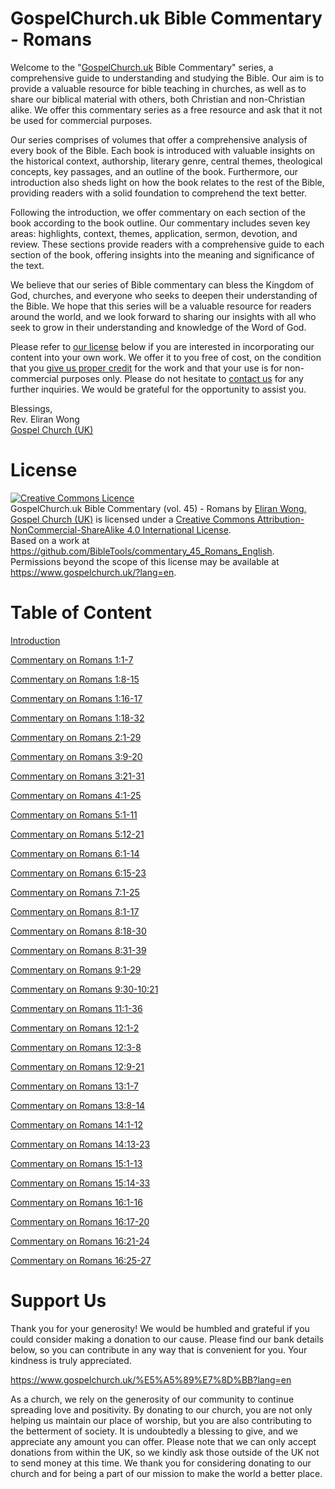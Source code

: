 # GospelChurch.uk Bible Commentary - Romans

Welcome to the "[GospelChurch.uk](https://www.gospelchurch.uk/?lang=en) Bible Commentary" series, a comprehensive guide to understanding and studying the Bible. Our aim is to provide a valuable resource for bible teaching in churches, as well as to share our biblical material with others, both Christian and non-Christian alike. We offer this commentary series as a free resource and ask that it not be used for commercial purposes.

Our series comprises of volumes that offer a comprehensive analysis of every book of the Bible. Each book is introduced with valuable insights on the historical context, authorship, literary genre, central themes, theological concepts, key passages, and an outline of the book. Furthermore, our introduction also sheds light on how the book relates to the rest of the Bible, providing readers with a solid foundation to comprehend the text better.

Following the introduction, we offer commentary on each section of the book according to the book outline. Our commentary includes seven key areas: highlights, context, themes, application, sermon, devotion, and review. These sections provide readers with a comprehensive guide to each section of the book, offering insights into the meaning and significance of the text.

We believe that our series of Bible commentary can bless the Kingdom of God, churches, and everyone who seeks to deepen their understanding of the Bible. We hope that this series will be a valuable resource for readers around the world, and we look forward to sharing our insights with all who seek to grow in their understanding and knowledge of the Word of God.

Please refer to [our license](https://github.com/BibleTools/commentary_45_Romans_English/blob/main/README.md#license) below if you are interested in incorporating our content into your own work. We offer it to you free of cost, on the condition that you [give us proper credit](https://www.gospelchurch.uk/?lang=en) for the work and that your use is for non-commercial purposes only. Please do not hesitate to [contact us](https://www.gospelchurch.uk/?lang=en) for any further inquiries. We would be grateful for the opportunity to assist you.

Blessings,<br>
Rev. Eliran Wong<br>
[Gospel Church (UK)](https://www.gospelchurch.uk/?lang=en)

# License

<a rel="license" href="http://creativecommons.org/licenses/by-nc-sa/4.0/"><img alt="Creative Commons Licence" style="border-width:0" src="https://i.creativecommons.org/l/by-nc-sa/4.0/88x31.png" /></a><br /><span xmlns:dct="http://purl.org/dc/terms/" href="http://purl.org/dc/dcmitype/Text" property="dct:title" rel="dct:type">GospelChurch.uk Bible Commentary (vol. 45) - Romans</span> by <a xmlns:cc="http://creativecommons.org/ns#" href="https://www.gospelchurch.uk/" property="cc:attributionName" rel="cc:attributionURL">Eliran Wong, Gospel Church (UK)</a> is licensed under a <a rel="license" href="http://creativecommons.org/licenses/by-nc-sa/4.0/">Creative Commons Attribution-NonCommercial-ShareAlike 4.0 International License</a>.<br />Based on a work at <a xmlns:dct="http://purl.org/dc/terms/" href="https://github.com/BibleTools/commentary_45_Romans_English" rel="dct:source">https://github.com/BibleTools/commentary_45_Romans_English</a>.<br />Permissions beyond the scope of this license may be available at <a xmlns:cc="http://creativecommons.org/ns#" href="https://www.gospelchurch.uk/?lang=en" rel="cc:morePermissions">https://www.gospelchurch.uk/?lang=en</a>.

# Table of Content

[Introduction](https://github.com/BibleTools/commentary_45_Romans_English/tree/main/00_Introduction)

[Commentary on Romans 1:1-7](https://github.com/BibleTools/commentary_45_Romans_English/tree/main/01_1.1-1.7)

[Commentary on Romans 1:8-15](https://github.com/BibleTools/commentary_45_Romans_English/tree/main/02_1.8-1.15)

[Commentary on Romans 1:16-17](https://github.com/BibleTools/commentary_45_Romans_English/tree/main/03_1.16-1.17)

[Commentary on Romans 1:18-32](https://github.com/BibleTools/commentary_45_Romans_English/tree/main/04_1.18-1.32)

[Commentary on Romans 2:1-29](https://github.com/BibleTools/commentary_45_Romans_English/tree/main/05_2.1-2.29)

[Commentary on Romans 3:9-20](https://github.com/BibleTools/commentary_45_Romans_English/tree/main/06_3.9-3.20)

[Commentary on Romans 3:21-31](https://github.com/BibleTools/commentary_45_Romans_English/tree/main/07_3.21-3.31)

[Commentary on Romans 4:1-25](https://github.com/BibleTools/commentary_45_Romans_English/tree/main/08_4.1-4.25)

[Commentary on Romans 5:1-11](https://github.com/BibleTools/commentary_45_Romans_English/tree/main/09_5.1-5.11)

[Commentary on Romans 5:12-21](https://github.com/BibleTools/commentary_45_Romans_English/tree/main/10_5.12-5.21)

[Commentary on Romans 6:1-14](https://github.com/BibleTools/commentary_45_Romans_English/tree/main/11_6.1-6.14)

[Commentary on Romans 6:15-23](https://github.com/BibleTools/commentary_45_Romans_English/tree/main/12_6.15-6.23)

[Commentary on Romans 7:1-25](https://github.com/BibleTools/commentary_45_Romans_English/tree/main/13_7.1-7.25)

[Commentary on Romans 8:1-17](https://github.com/BibleTools/commentary_45_Romans_English/tree/main/14_8.1-8.17)

[Commentary on Romans 8:18-30](https://github.com/BibleTools/commentary_45_Romans_English/tree/main/15_8.18-8.30)

[Commentary on Romans 8:31-39](https://github.com/BibleTools/commentary_45_Romans_English/tree/main/16_8.31-8.39)

[Commentary on Romans 9:1-29](https://github.com/BibleTools/commentary_45_Romans_English/tree/main/17_9.1-9.29)

[Commentary on Romans 9:30-10:21](https://github.com/BibleTools/commentary_45_Romans_English/tree/main/18_9.30-10.21)

[Commentary on Romans 11:1-36](https://github.com/BibleTools/commentary_45_Romans_English/tree/main/19_11.1-11.36)

[Commentary on Romans 12:1-2](https://github.com/BibleTools/commentary_45_Romans_English/tree/main/20_12.1-12.2)

[Commentary on Romans 12:3-8](https://github.com/BibleTools/commentary_45_Romans_English/tree/main/21_12.3-12.8)

[Commentary on Romans 12:9-21](https://github.com/BibleTools/commentary_45_Romans_English/tree/main/22_12.9-12.21)

[Commentary on Romans 13:1-7](https://github.com/BibleTools/commentary_45_Romans_English/tree/main/23_13.1-13.7)

[Commentary on Romans 13:8-14](https://github.com/BibleTools/commentary_45_Romans_English/tree/main/24_13.8-13.14)

[Commentary on Romans 14:1-12](https://github.com/BibleTools/commentary_45_Romans_English/tree/main/25_14.1-14.12)

[Commentary on Romans 14:13-23](https://github.com/BibleTools/commentary_45_Romans_English/tree/main/26_14.13-14.23)

[Commentary on Romans 15:1-13](https://github.com/BibleTools/commentary_45_Romans_English/tree/main/27_15.1-15.13)

[Commentary on Romans 15:14-33](https://github.com/BibleTools/commentary_45_Romans_English/tree/main/28_15.14-15.33)

[Commentary on Romans 16:1-16](https://github.com/BibleTools/commentary_45_Romans_English/tree/main/29_16.1-16.16)

[Commentary on Romans 16:17-20](https://github.com/BibleTools/commentary_45_Romans_English/tree/main/30_16.17-16.20)

[Commentary on Romans 16:21-24](https://github.com/BibleTools/commentary_45_Romans_English/tree/main/31_16.21-16.24)

[Commentary on Romans 16:25-27](https://github.com/BibleTools/commentary_45_Romans_English/tree/main/32_16.25-16.27)

# Support Us

Thank you for your generosity! We would be humbled and grateful if you could consider making a donation to our cause. Please find our bank details below, so you can contribute in any way that is convenient for you. Your kindness is truly appreciated.

https://www.gospelchurch.uk/%E5%A5%89%E7%8D%BB?lang=en

As a church, we rely on the generosity of our community to continue spreading love and positivity. By donating to our church, you are not only helping us maintain our place of worship, but you are also contributing to the betterment of society. It is undoubtedly a blessing to give, and we appreciate any amount you can offer. Please note that we can only accept donations from within the UK, so we kindly ask those outside of the UK not to send money at this time. We thank you for considering donating to our church and for being a part of our mission to make the world a better place.

